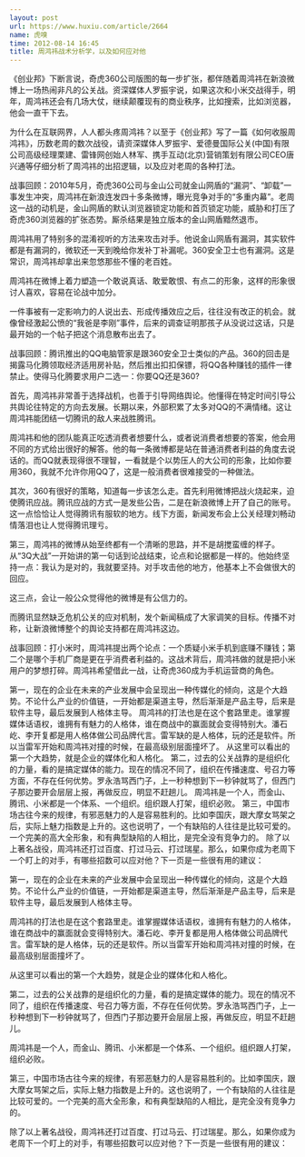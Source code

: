 ```yaml
---
layout: post
url: https://www.huxiu.com/article/2664
name: 虎嗅
time: 2012-08-14 16:45
title: 周鸿祎战术分析学，以及如何应对他
---
```

《创业邦》下断言说，奇虎360公司版图的每一步扩张，都伴随着周鸿祎在新浪微博上一场热闹非凡的公关战。资深媒体人罗振宇说，如果这次和小米交战得手，明年，周鸿祎还会有几场大仗，继续颠覆现有的商业秩序，比如搜索，比如浏览器，他会一直干下去。

为什么在互联网界，人人都头疼周鸿祎？以至于《创业邦》写了一篇《如何收服周鸿祎》，历数老周的数次战役，请资深媒体人罗振宇、爱德曼国际公关(中国)有限公司高级经理栗建、雷锋网创始人林军、携手互动(北京)营销策划有限公司CEO唐兴通等仔细分析了周鸿祎的出招逻辑，以及应对老周的各种打法。

战事回顾：2010年5月，奇虎360公司与金山公司就金山网盾的“漏洞”、“卸载”一事发生冲突，周鸿祎在新浪连发四十多条微博，曝光竞争对手的“多重内幕”。老周这一战的动机是，金山网盾的默认浏览器锁定功能和首页锁定功能，威胁和打压了奇虎360浏览器的扩张态势。厮杀结果是独立版本的金山网盾黯然退市。

周鸿祎用了特别多的混淆视听的方法来攻击对手。他说金山网盾有漏洞，其实软件都是有漏洞的，微软还一天到晚给你发补丁补漏呢。360安全卫士也有漏洞。这是常识，周鸿祎却拿出来忽悠那些不懂的老百姓。

周鸿祎在微博上着力塑造一个敢说真话、敢爱敢恨、有点二的形象，这样的形象很讨人喜欢，容易在论战中加分。

一件事被有一定影响力的人说出去、形成传播效应之后，往往没有改正的机会。就像曾经激起公愤的“我爸是李刚”事件，后来的调查证明那孩子从没说过这话，只是最开始的一个帖子把这个消息散布出去了。

战事回顾：腾讯推出的QQ电脑管家是跟360安全卫士类似的产品。360的回击是揭露马化腾领取经济适用房补贴，然后推出扣扣保镖，将QQ各种赚钱的插件一律禁止。使得马化腾要求用户二选一：你要QQ还是360?

首先，周鸿祎非常善于选择战机，也善于引导网络舆论。他懂得在特定时间引导公共舆论往特定的方向去发展。长期以来，外部积累了太多对QQ的不满情绪。这让周鸿祎能团结一切腾讯的敌人来战胜腾讯。

周鸿祎和他的团队能真正吃透消费者想要什么，或者说消费者想要的答案，他会用不同的方式给出很好的解答。他的每一条微博都是站在普通消费者利益的角度去说话的。而QQ就表现得很不理智，一看就是个以势压人的大公司的形象，比如你要用360，我就不允许你用QQ了，这是一般消费者很难接受的一种做法。

其次，360有很好的策略，知道每一步该怎么走。首先利用微博把战火烧起来，迫使腾讯应战。腾讯应战的方式一是发些公告，二是在新浪微博上开了自己的账号。这一点恰恰让人觉得腾讯有服软的地方。线下方面，新闻发布会上公关经理刘畅动情落泪也让人觉得腾讯理亏。

第三，周鸿祎的微博从始至终都有一个清晰的思路，并不是胡搅蛮缠的样子。从“3Q大战”一开始讲的第一句话到论战结束，论点和论据都是一样的。他始终坚持一点：我认为是对的，我就要坚持。对手攻击他的地方，他基本上不会做很大的回应。

这三点，会让一般公众觉得他的微博是有公信力的。

而腾讯显然缺乏危机公关的应对机制，发个新闻稿成了大家调笑的目标。传播不对称，让新浪微博整个的舆论支持都在周鸿祎这边。

战事回顾：打小米时，周鸿祎提出两个论点：一个质疑小米手机到底赚不赚钱；第二个是哪个手机厂商是更在乎消费者利益的。这战术背后，周鸿祎做的就是把小米用户的梦想打碎。周鸿祎希望借此一战，让奇虎360成为手机运营商的角色。

第一，现在的企业在未来的产业发展中会呈现出一种传媒化的倾向，这是个大趋势。不论什么产业的价值链，一开始都是渠道主导，然后渐渐是产品主导，后来是软件主导，最后发展到人格体主导。 周鸿祎的打法也是在这个套路里走。谁掌握媒体话语权，谁拥有有魅力的人格体，谁在商战中的赢面就会变得特别大。潘石屹、李开复都是用人格体做公司品牌代言。雷军缺的是人格体，玩的还是软件。所以当雷军开始和周鸿祎对撞的时候，在最高级别层面撞坏了。 从这里可以看出的第一个大趋势，就是企业的媒体化和人格化。 第二，过去的公关战靠的是组织化的力量，看的是搞定媒体的能力。现在的情况不同了，组织在传播速度、号召力等方面，不存在任何优势。罗永浩骂西门子，上一秒种想到下一秒钟就骂了，但西门子那边要开会层层上报，再做反应，明显不赶趟儿。 周鸿祎是一个人，而金山、腾讯、小米都是一个体系、一个组织。组织跟人打架，组织必败。 第三，中国市场古往今来的规律，有邪恶魅力的人是容易胜利的。比如李国庆，跟大摩女骂架之后，实际上魅力指数是上升的。这也说明了，一个有缺陷的人往往是比较可爱的。一个完美的高大全形象，和有典型缺陷的人相比，是完全没有竞争力的。 除了以上著名战役，周鸿祎还打过百度、打过马云、打过瑞星。那么，如果你成为老周下一个盯上的对手，有哪些招数可以应对他？下一页是一些很有用的建议：　

第一，现在的企业在未来的产业发展中会呈现出一种传媒化的倾向，这是个大趋势。不论什么产业的价值链，一开始都是渠道主导，然后渐渐是产品主导，后来是软件主导，最后发展到人格体主导。

周鸿祎的打法也是在这个套路里走。谁掌握媒体话语权，谁拥有有魅力的人格体，谁在商战中的赢面就会变得特别大。潘石屹、李开复都是用人格体做公司品牌代言。雷军缺的是人格体，玩的还是软件。所以当雷军开始和周鸿祎对撞的时候，在最高级别层面撞坏了。

从这里可以看出的第一个大趋势，就是企业的媒体化和人格化。

第二，过去的公关战靠的是组织化的力量，看的是搞定媒体的能力。现在的情况不同了，组织在传播速度、号召力等方面，不存在任何优势。罗永浩骂西门子，上一秒种想到下一秒钟就骂了，但西门子那边要开会层层上报，再做反应，明显不赶趟儿。

周鸿祎是一个人，而金山、腾讯、小米都是一个体系、一个组织。组织跟人打架，组织必败。

第三，中国市场古往今来的规律，有邪恶魅力的人是容易胜利的。比如李国庆，跟大摩女骂架之后，实际上魅力指数是上升的。这也说明了，一个有缺陷的人往往是比较可爱的。一个完美的高大全形象，和有典型缺陷的人相比，是完全没有竞争力的。

除了以上著名战役，周鸿祎还打过百度、打过马云、打过瑞星。那么，如果你成为老周下一个盯上的对手，有哪些招数可以应对他？下一页是一些很有用的建议：　

